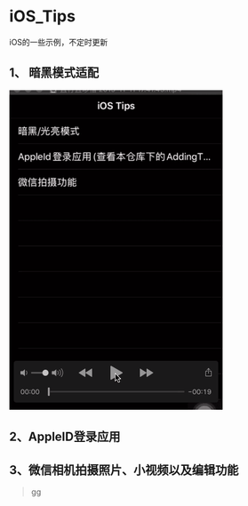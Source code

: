 # iOS_Tips
iOS的一些示例，不定时更新

## 1、 暗黑模式适配

  ![aasa](效果图/暗黑模式.gif)

## 2、AppleID登录应用

## 3、微信相机拍摄照片、小视频以及编辑功能

> gg
